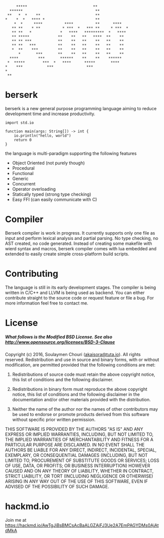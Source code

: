 ```
     *****                              **               
  ******                                 **              
 **   *  *    **                         **              
*    *  *   **** *                       **              
    *  *     ****          ****          **      ****    
   ** **    * **          * ***  *   *** **     * ***  * 
   ** **   *             *   ****   *********  *   ****  
   ** *****             **    **   **   ****  **    **   
   ** ** ***            **    **   **    **   **    **   
   ** **   ***          **    **   **    **   **    **   
   *  **    ***         **    **   **    **   **    **   
      *       ***       **    **   **    **   **    **   
  ****         ***       ******    **    **    ******    
 *  *****        ***  *   ****      *****       ****     
*    ***           ***               ***                 
*                                                        
 **                                                      
```

# berserk
berserk is a new general purpose programming language aiming to reduce development time and increase productivity.

```
import std.io

function main(args: String[]) -> int {
	io.println("hello, world")
	return 0
}
```

the language is multi-paradigm supporting the following features
   - Object Oriented (not purely though)
   - Procedural
   - Functional 
   - Generic
   - Concurrent
   - Operator overloading
   - Statically typed (strong type checking)
   - Easy FFI (can easily communicate with C)

# Compiler
Berserk compiler is work in progress. It currently supports only one file as input and perform lexical analysis and partial parsing. No type checking, no AST created, no code generated.
Instead of creating some makefile with wierd syntax and macros, berserk compiler comes with lua embedded and extended to easily create simple cross-platform build scripts.

# Contributing
The language is still in its early development stages. The compiler is being written in C/C++ and LLVM is being used as backend. You can either contribute straight to the source code or request feature or file a bug. For more information feel free to contact me.

# License
##### What follows is the Modified BSD License. See also http://www.opensource.org/licenses/BSD-3-Clause
Copyright (c) 2016, Soulaymen Chouri (akaisora@tuta.io). All rights reserved.
Redistribution and use in source and binary forms, with or without modification, are permitted provided that the following conditions are met:

1. Redistributions of source code must retain the above copyright notice, this list of conditions and the following disclaimer.

2. Redistributions in binary form must reproduce the above copyright notice, this list of conditions and the following disclaimer in the documentation and/or other materials provided with the distribution.

3. Neither the name of the author nor the names of other contributors may be used to endorse or promote products derived from this software without specific prior written permission.

THIS SOFTWARE IS PROVIDED BY THE AUTHORS "AS IS" AND ANY EXPRESS OR IMPLIED WARRANTIES, INCLUDING, BUT NOT LIMITED TO, THE IMPLIED WARRANTIES OF MERCHANTABILITY AND FITNESS FOR A PARTICULAR PURPOSE ARE DISCLAIMED. IN NO EVENT SHALL THE AUTHORS BE LIABLE FOR ANY DIRECT, INDIRECT, INCIDENTAL, SPECIAL, EXEMPLARY, OR CONSEQUENTIAL DAMAGES (INCLUDING, BUT NOT LIMITED TO, PROCUREMENT OF SUBSTITUTE GOODS OR SERVICES; LOSS OF USE, DATA, OR PROFITS; OR BUSINESS INTERRUPTION) HOWEVER CAUSED AND ON ANY THEORY OF LIABILITY, WHETHER IN CONTRACT, STRICT LIABILITY, OR TORT (INCLUDING NEGLIGENCE OR OTHERWISE) ARISING IN ANY WAY OUT OF THE USE OF THIS SOFTWARE, EVEN IF ADVISED OF THE POSSIBILITY OF SUCH DAMAGE.
 
# hackmd.io
Join me at https://hackmd.io/AwTgJiBsBMCsAcBaALGZAjFJ3Ue2A7EmPAGYDMs0AjAtdMkA
